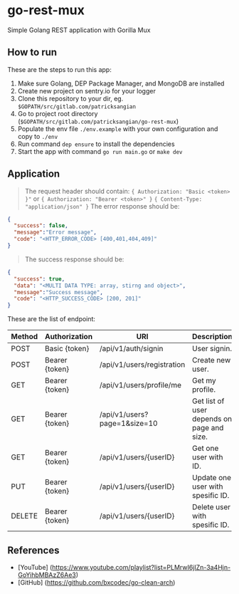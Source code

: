 # go-rest-mux

Simple Golang REST application with Gorilla Mux

## How to run

These are the steps to run this app:

1. Make sure Golang, DEP Package Manager, and MongoDB are installed
2. Create new project on sentry.io for your logger
3. Clone this repository to your dir, eg. ```$GOPATH/src/gitlab.com/patricksangian```
4. Go to project root directory (```$GOPATH/src/gitlab.com/patricksangian/go-rest-mux```)
5. Populate the env file ```./env.example``` with your own configuration and copy to ```./env```
6. Run command ```dep ensure``` to install the dependencies
7. Start the app with command ```go run main.go``` or ```make dev```

## Application

>The request header should contain:
```{ Authorization: "Basic <token> }"``` or  ```{ Authorization: "Bearer <token>" }```
```{ Content-Type: "application/json" }```
>The error response should be:

```json
{
  "success": false,
  "message":"Error message",
  "code": "<HTTP_ERROR_CODE> [400,401,404,409]"
}
```

>The success response should be:

```json
{
  "success": true,
  "data": "<MULTI DATA TYPE: array, stirng and object>",
  "message":"Success message",
  "code": "<HTTP_SUCCESS_CODE> [200, 201]"
}
```

These are the list of endpoint:

Method       | Authorization          | URI                          | Description
------------ | ---------------------- | ---------------------------- | -------------
POST         | Basic {token}          | /api/v1/auth/signin          | User signin.
POST         | Bearer {token}         | /api/v1/users/registration   | Create new user.
GET          | Bearer {token}         | /api/v1/users/profile/me     | Get my profile.
GET          | Bearer {token}         | /api/v1/users?page=1&size=10 | Get list of user depends on page and size.
GET          | Bearer {token}         | /api/v1/users/{userID}       | Get one user with ID.
PUT          | Bearer {token}         | /api/v1/users/{userID}       | Update one user with spesific ID.
DELETE       | Bearer {token}         | /api/v1/users/{userID}       | Delete user with spesific ID.

## References

- [YouTube] (<https://www.youtube.com/playlist?list=PLMrwI6jIZn-3a4Hjn-GoYihbMBAzZ6Ae3>)
- [GitHub] (<https://github.com/bxcodec/go-clean-arch>)
